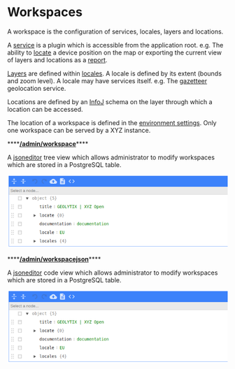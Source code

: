 # Workspaces

A workspace is the configuration of services, locales, layers and locations.

A [service]() is a plugin which is accessible from the application root. e.g. The ability to [locate](locate.md) a device position on the map or exporting the current view of layers and locations as a [report](report.md).

[Layers](locales/layers.md) are defined within [locales](locales/). A locale is defined by its extent \(bounds and zoom level\). A locale may have services itself. e.g. The [gazetteer](locales/gazetteer.md) geolocation service.

Locations are defined by an [InfoJ](locales/infoj/) schema on the layer through which a location can be accessed.

The location of a workspace is defined in the [environment settings](../environment-settings.md). Only one workspace can be served by a XYZ instance.

\*\*\*\*[**/admin/workspace**](../api/routes/admin-workspace.md)\*\*\*\*

A [jsoneditor](https://github.com/josdejong/jsoneditor) tree view which allows administrator to modify workspaces which are stored in a PostgreSQL table.

![jsoneditor tree view](../.gitbook/assets/image%20%282%29.png)

\*\*\*\*[**/admin/workspacejson**](../api/routes/admin-workspacejson.md)\*\*\*\*

A [jsoneditor](https://github.com/josdejong/jsoneditor) code view which allows administrator to modify workspaces which are stored in a PostgreSQL table.

![json editor code view](../.gitbook/assets/image%20%283%29.png)



